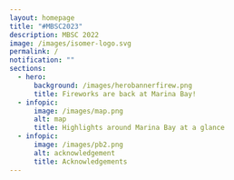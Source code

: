 ```yaml
---
layout: homepage
title: "#MBSC2023"
description: MBSC 2022
image: /images/isomer-logo.svg
permalink: /
notification: ""
sections:
  - hero:
      background: /images/herobannerfirew.png
      title: Fireworks are back at Marina Bay!
  - infopic:
      image: /images/map.png
      alt: map
      title: Highlights around Marina Bay at a glance
  - infopic:
      image: /images/pb2.png
      alt: acknowledgement
      title: Acknowledgements
---
```

